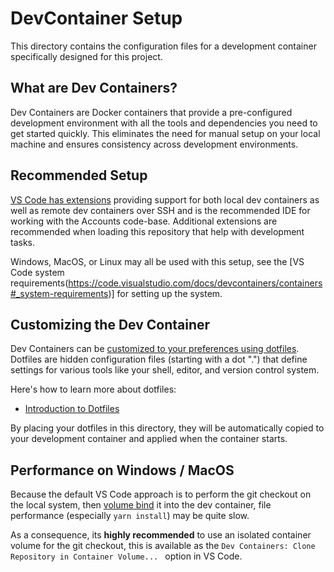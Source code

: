 # DevContainer Setup

This directory contains the configuration files for a development container specifically designed for this project.

## What are Dev Containers?

Dev Containers are Docker containers that provide a pre-configured development environment with all the tools and dependencies you need to get started quickly. This eliminates the need for manual setup on your local machine and ensures consistency across development environments.

## Recommended Setup

[VS Code has extensions](https://code.visualstudio.com/docs/devcontainers/containers) providing support for both local dev containers as well as remote dev containers over SSH and is the recommended IDE for working with the Accounts code-base. Additional extensions are recommended when loading this repository that help with development tasks.

Windows, MacOS, or Linux may all be used with this setup, see the [VS Code system requirements(https://code.visualstudio.com/docs/devcontainers/containers#_system-requirements)] for setting up the system.

## Customizing the Dev Container

Dev Containers can be [customized to your preferences using dotfiles](https://code.visualstudio.com/docs/devcontainers/containers#_personalizing-with-dotfile-repositories). Dotfiles are hidden configuration files (starting with a dot ".") that define settings for various tools like your shell, editor, and version control system.

Here's how to learn more about dotfiles:

- [Introduction to Dotfiles](https://dotfiles.github.io/)

By placing your dotfiles in this directory, they will be automatically copied to your development container and applied when the container starts.

## Performance on Windows / MacOS

Because the default VS Code approach is to perform the git checkout on the local system, then [volume bind](https://code.visualstudio.com/remote/advancedcontainers/improve-performance) it into the dev container, file performance (especially `yarn install`) may be quite slow.

As a consequence, its **highly recommended** to use an isolated container volume for the git checkout, this is available as the `Dev Containers: Clone Repository in Container Volume... ` option in VS Code.
